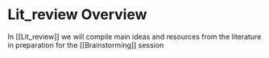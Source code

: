 # Lit_review Overview
In [[Lit_review]] we will compile main ideas and resources from the literature in preparation for the [[Brainstorming]] session 

 

